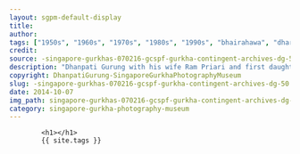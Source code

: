 ```yaml
---
layout: sgpm-default-display
title: 
author: 
tags: ["1950s", "1960s", "1970s", "1980s", "1990s", "bhairahawa", "dharan", "gurkhas", "kathmandu", "nepal", "pokhara", "singapore", "singapore gurkha archive", "singapore gurkha old photographs", "singapore gurkha photography museum", "singapore gurkhas"]
credit: 
source: -singapore-gurkhas-070216-gcspf-gurkha-contingent-archives-dg-50
description: "Dhanpati Gurung with his wife Ram Priari and first daughter Sita, who is eight months, at Paya Lebar studio. Date: Mid 1960s."
copyright: DhanpatiGurung-SingaporeGurkhaPhotographyMuseum
slug: -singapore-gurkhas-070216-gcspf-gurkha-contingent-archives-dg-50
date: 2014-10-07
img_path: singapore-gurkhas-070216-gcspf-gurkha-contingent-archives-dg-50.jpg
category: singapore-gurkha-photography-museum
---
```

	 		

	 		<h1></h1>
	 		{{ site.tags }}
	 		

